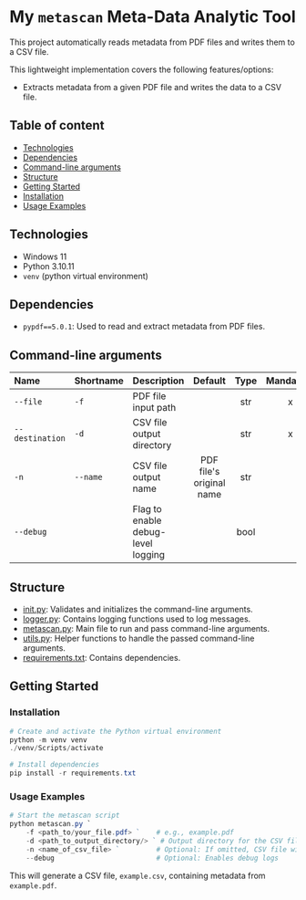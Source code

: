 # My `metascan` Meta-Data Analytic Tool

This project automatically reads metadata from PDF files and writes them to a CSV file.

This lightweight implementation covers the following features/options:

- Extracts metadata from a given PDF file and writes the data to a CSV file.

## Table of content

- [Technologies](#technologies)
- [Dependencies](#dependencies)
- [Command-line arguments](#command-line-arguments)
- [Structure](#structure)
- [Getting Started](#getting-started)
- [Installation](#installation)
- [Usage Examples](#usage-examples)

## Technologies

- Windows 11
- Python 3.10.11
- `venv` (python virtual environment)

## Dependencies

- `pypdf==5.0.1`: Used to read and extract metadata from PDF files.

## Command-line arguments

| Name | Shortname | Description | Default | Type | Mandatory |
| :--- | :--- | :--- | :---: | :---: | :---: |
| `--file` | `-f` | PDF file input path | | str | x |
| `--destination` | `-d` | CSV file output directory | | str | x |
| `-n` | `--name` | CSV file output name | PDF file's original name | str | |
| `--debug` | | Flag to enable debug-level logging | | bool | |

## Structure

- [init.py](./init.py): Validates and initializes the command-line arguments.
- [logger.py](./logger.py): Contains logging functions used to log messages.
- [metascan.py](./metascan.py): Main file to run and pass command-line arguments.
- [utils.py](./utils.py): Helper functions to handle the passed command-line arguments.
- [requirements.txt](./requirements.txt): Contains dependencies.

## Getting Started

### Installation

```powershell
# Create and activate the Python virtual environment
python -m venv venv
./venv/Scripts/activate

# Install dependencies
pip install -r requirements.txt
```

### Usage Examples

```powershell
# Start the metascan script
python metascan.py `
    -f <path_to/your_file.pdf> `    # e.g., example.pdf
    -d <path_to_output_directory/> ` # Output directory for the CSV file
    -n <name_of_csv_file> `         # Optional: If omitted, CSV file will be named after the PDF file
    --debug                         # Optional: Enables debug logs
```

This will generate a CSV file, `example.csv`, containing metadata from `example.pdf`.
